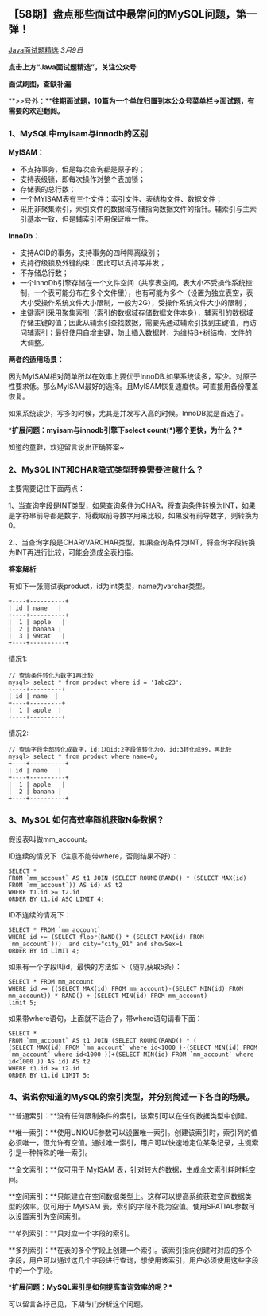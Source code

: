 ## 【58期】盘点那些面试中最常问的MySQL问题，第一弹！

[Java面试题精选](javascript:void(0);) *3月9日*

**点击上方“Java面试题精选”，关注公众号**

**面试刷图，查缺补漏**

**>>号外：****往期面试题，10篇为一个单位归置到本公众号菜单栏->面试题，有需要的欢迎翻阅。**

### 1、MySQL中myisam与innodb的区别

**MyISAM：**

- 不支持事务，但是每次查询都是原子的；
- 支持表级锁，即每次操作对整个表加锁；
- 存储表的总行数；
- 一个MYISAM表有三个文件：索引文件、表结构文件、数据文件；
- 采用非聚集索引，索引文件的数据域存储指向数据文件的指针。辅索引与主索引基本一致，但是辅索引不用保证唯一性。

**InnoDb：**

- 支持ACID的事务，支持事务的四种隔离级别；
- 支持行级锁及外键约束：因此可以支持写并发；
- 不存储总行数；
- 一个InnoDb引擎存储在一个文件空间（共享表空间，表大小不受操作系统控制，一个表可能分布在多个文件里），也有可能为多个（设置为独立表空，表大小受操作系统文件大小限制，一般为2G），受操作系统文件大小的限制；
- 主键索引采用聚集索引（索引的数据域存储数据文件本身），辅索引的数据域存储主键的值；因此从辅索引查找数据，需要先通过辅索引找到主键值，再访问辅索引；最好使用自增主键，防止插入数据时，为维持B+树结构，文件的大调整。

**两者的适用场景：**

因为MyISAM相对简单所以在效率上要优于InnoDB.如果系统读多，写少。对原子性要求低。那么MyISAM最好的选择。且MyISAM恢复速度快。可直接用备份覆盖恢复。

如果系统读少，写多的时候，尤其是并发写入高的时候。InnoDB就是首选了。

***扩展问题：myisam与innodb引擎下select count(\*)哪个更快，为什么？\***

知道的童鞋，欢迎留言说出正确答案~

### 2、MySQL INT和CHAR隐式类型转换需要注意什么？

主要需要记住下面两点：

1、当查询字段是INT类型，如果查询条件为CHAR，将查询条件转换为INT，如果是字符串前导都是数字，将截取前导数字用来比较，如果没有前导数字，则转换为0。

2.、当查询字段是CHAR/VARCHAR类型，如果查询条件为INT，将查询字段转换为INT再进行比较，可能会造成全表扫描。

**答案解析**

有如下一张测试表product，id为int类型，name为varchar类型。

```
+----+----------+
| id | name   |
+----+----------+
|  1 | apple   |
|  2 | banana |
|  3 | 99cat   |
+----+----------+
```

情况1:

```
// 查询条件转化为数字1再比较
mysql> select * from product where id = '1abc23';
+----+---------+
| id | name  |
+----+---------+
|  1 | apple  |
+----+---------+
```

情况2:

```
// 查询字段全部转化成数字，id:1和id:2字段值转化为0，id:3转化成99，再比较
mysql> select * from product where name=0;
+----+----------+
| id | name   |
+----+----------+
|  1 | apple   |
|  2 | banana |
+----+----------+
```

### 3、MySQL 如何高效率随机获取N条数据？

假设表叫做mm_account。

ID连续的情况下（注意不能带where，否则结果不好）：

```
SELECT *
FROM `mm_account` AS t1 JOIN (SELECT ROUND(RAND() * (SELECT MAX(id) FROM `mm_account`)) AS id) AS t2
WHERE t1.id >= t2.id
ORDER BY t1.id ASC LIMIT 4;
```

ID不连续的情况下：

```
SELECT * FROM `mm_account` 
WHERE id >= (SELECT floor(RAND() * (SELECT MAX(id) FROM `mm_account`)))  and city="city_91" and showSex=1
ORDER BY id LIMIT 4;
```

如果有一个字段叫id，最快的方法如下（随机获取5条）：

```
SELECT * FROM mm_account 
WHERE id >= ((SELECT MAX(id) FROM mm_account)-(SELECT MIN(id) FROM mm_account)) * RAND() + (SELECT MIN(id) FROM mm_account)
limit 5;
```

如果带where语句，上面就不适合了，带where语句请看下面：

```
SELECT *
FROM `mm_account` AS t1 JOIN (SELECT ROUND(RAND() * (
(SELECT MAX(id) FROM `mm_account` where id<1000 )-(SELECT MIN(id) FROM `mm_account` where id<1000 ))+(SELECT MIN(id) FROM `mm_account` where id<1000 )) AS id) AS t2
WHERE t1.id >= t2.id
ORDER BY t1.id LIMIT 5;
```

### 4、说说你知道的MySQL的索引类型，并分别简述一下各自的场景。

**普通索引：**没有任何限制条件的索引，该索引可以在任何数据类型中创建。

**唯一索引：**使用UNIQUE参数可以设置唯一索引。创建该索引时，索引列的值必须唯一，但允许有空值。通过唯一索引，用户可以快速地定位某条记录，主键索引是一种特殊的唯一索引。

**全文索引：**仅可用于 MyISAM 表，针对较大的数据，生成全文索引耗时耗空间。

**空间索引：**只能建立在空间数据类型上。这样可以提高系统获取空间数据类型的效率。仅可用于 MyISAM 表，索引的字段不能为空值。使用SPATIAL参数可以设置索引为空间索引。

**单列索引：**只对应一个字段的索引。

**多列索引：**在表的多个字段上创建一个索引。该索引指向创建时对应的多个字段，用户可以通过这几个字段进行查询，想使用该索引，用户必须使用这些字段中的一个字段。

***扩展问题：MySQL索引是如何提高查询效率的呢？\***

可以留言各抒己见，下期专门分析这个问题。